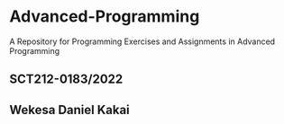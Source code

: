 # Advanced-Programming
A Repository for Programming Exercises and Assignments in Advanced Programming 
## SCT212-0183/2022
## Wekesa Daniel Kakai
